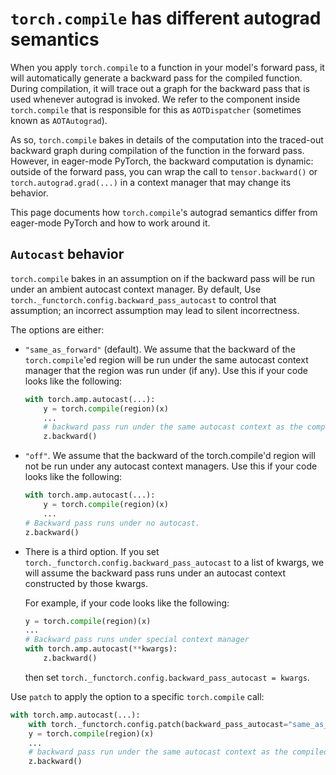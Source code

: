 ``torch.compile`` has different autograd semantics
==================================================

When you apply ``torch.compile`` to a function in your model's forward pass,
it will automatically generate a backward pass for the compiled function.
During compilation, it will trace out a graph for the backward pass that
is used whenever autograd is invoked. We refer to the component inside
``torch.compile`` that is responsible for this as ``AOTDispatcher``
(sometimes known as ``AOTAutograd``).

As so, ``torch.compile`` bakes in details of the computation into the
traced-out backward graph during compilation of the function
in the forward pass.
However, in eager-mode PyTorch, the backward computation is dynamic:
outside of the forward pass, you can wrap the call to
``tensor.backward()`` or ``torch.autograd.grad(...)``
in a context manager that may change its behavior.

This page documents how ``torch.compile``'s autograd semantics differ from
eager-mode PyTorch and how to work around it.

``Autocast`` behavior
---------------------

``torch.compile`` bakes in an assumption on if the backward pass will be
run under an ambient autocast context manager. By default, 
Use ``torch._functorch.config.backward_pass_autocast``
to control that assumption; an incorrect assumption may lead to silent
incorrectness.

The options are either:
- `"same_as_forward"` (default).
  We assume that the backward of the ``torch.compile``'ed region
  will be run under the same autocast context manager that the region was run
  under (if any). Use this if your code looks like the following:
  ```py
  with torch.amp.autocast(...):
      y = torch.compile(region)(x)
      ...
      # backward pass run under the same autocast context as the compiled region
      z.backward()
  ```
- `"off"`. We assume that the backward of the torch.compile'd region will
  not be run under any autocast context managers.
  Use this if your code looks like the following:
  ```py
  with torch.amp.autocast(...):
      y = torch.compile(region)(x)
      ...
  # Backward pass runs under no autocast.
  z.backward()
  ```
- There is a third option. If you set ``torch._functorch.config.backward_pass_autocast``
  to a list of kwargs, we will assume the backward pass runs under an autocast context
  constructed by those kwargs.
  
  For example, if your code looks like the following:
  ```py
  y = torch.compile(region)(x)
  ...
  # Backward pass runs under special context manager
  with torch.amp.autocast(**kwargs):
      z.backward()
  ```
  then set ``torch._functorch.config.backward_pass_autocast = kwargs``.

Use ``patch`` to apply the option to a specific ``torch.compile`` call:
```py
with torch.amp.autocast(...):
    with torch._functorch.config.patch(backward_pass_autocast="same_as_forward")
    y = torch.compile(region)(x)
    ...
    # backward pass run under the same autocast context as the compiled region
    z.backward()
```
